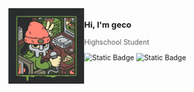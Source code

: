 <img align="left" width="30%" src="https://raw.githubusercontent.com/geco17/geco17/refs/heads/main/f91bcd3e9395b2eeb13f20c507619aa7.jpg">

### Hi, I'm geco

> Highschool Student

![Static Badge](https://img.shields.io/badge/Age-16-green)
![Static Badge](https://img.shields.io/badge/country-Brazil-green)




